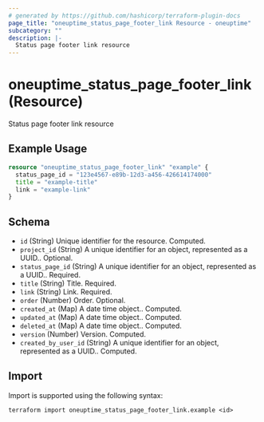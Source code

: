 ```yaml
---
# generated by https://github.com/hashicorp/terraform-plugin-docs
page_title: "oneuptime_status_page_footer_link Resource - oneuptime"
subcategory: ""
description: |-
  Status page footer link resource
---
```


# oneuptime_status_page_footer_link (Resource)

Status page footer link resource

## Example Usage

```terraform
resource "oneuptime_status_page_footer_link" "example" {
  status_page_id = "123e4567-e89b-12d3-a456-426614174000"
  title = "example-title"
  link = "example-link"
}
```

## Schema

- `id` (String) Unique identifier for the resource. Computed.
- `project_id` (String) A unique identifier for an object, represented as a UUID.. Optional.
- `status_page_id` (String) A unique identifier for an object, represented as a UUID.. Required.
- `title` (String) Title. Required.
- `link` (String) Link. Required.
- `order` (Number) Order. Optional.
- `created_at` (Map) A date time object.. Computed.
- `updated_at` (Map) A date time object.. Computed.
- `deleted_at` (Map) A date time object.. Computed.
- `version` (Number) Version. Computed.
- `created_by_user_id` (String) A unique identifier for an object, represented as a UUID.. Computed.

## Import

Import is supported using the following syntax:

```shell
terraform import oneuptime_status_page_footer_link.example <id>
```
